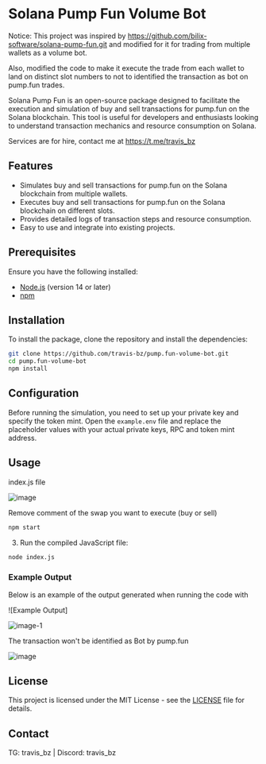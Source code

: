 # Solana Pump Fun Volume Bot

Notice: This project was inspired by https://github.com/bilix-software/solana-pump-fun.git and modified for it for trading from multiple wallets as a volume bot.

Also, modified the code to make it execute the trade from each wallet to land on distinct slot numbers to not to identified the transaction as bot on pump.fun trades.

Solana Pump Fun is an open-source package designed to facilitate the execution and simulation of buy and sell transactions for pump.fun on the Solana blockchain. This tool is useful for developers and enthusiasts looking to understand transaction mechanics and resource consumption on Solana.

Services are for hire, contact me at https://t.me/travis_bz

## Features

- Simulates buy and sell transactions for pump.fun on the Solana blockchain from multiple wallets.
- Executes buy and sell transactions for pump.fun on the Solana blockchain on different slots.
- Provides detailed logs of transaction steps and resource consumption.
- Easy to use and integrate into existing projects.

## Prerequisites

Ensure you have the following installed:

- [Node.js](https://nodejs.org/) (version 14 or later)
- [npm](https://www.npmjs.com/)

## Installation

To install the package, clone the repository and install the dependencies:

```bash
git clone https://github.com/travis-bz/pump.fun-volume-bot.git
cd pump.fun-volume-bot
npm install
```

## Configuration

Before running the simulation, you need to set up your private key and specify the token mint. Open the `example.env` file and replace the placeholder values with your actual private keys, RPC and token mint address.

## Usage

index.js file

![image](https://github.com/user-attachments/assets/f5c5956c-168d-43e0-9bfb-7d4555dca051)

Remove comment of the swap you want to execute (buy or sell)

```bash
npm start
```

3. Run the compiled JavaScript file:

```bash
node index.js
```

### Example Output

Below is an example of the output generated when running the code with 

![Example Output]

![image-1](https://github.com/user-attachments/assets/59a9210f-7c44-4b90-9b49-1c51cb6aa449)

The transaction won't be identified as Bot by pump.fun

![image](https://github.com/user-attachments/assets/a06d6451-c4bf-470b-b13b-07f09c7d8320)

## License

This project is licensed under the MIT License - see the [LICENSE](LICENSE) file for details.

## Contact

TG: travis_bz | Discord: travis_bz
